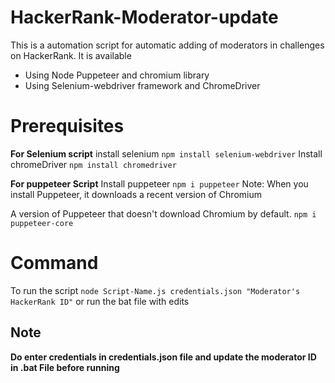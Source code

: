 # HackerRank-Moderator-update

This is a automation script for automatic adding of moderators in challenges on HackerRank. It is available 

 - Using Node Puppeteer and chromium library
 - Using Selenium-webdriver framework and ChromeDriver

# Prerequisites

**For Selenium script**
	 install selenium `npm install selenium-webdriver`
	 Install chromeDriver `npm install chromedriver`


**For puppeteer Script**
Install puppeteer `npm i puppeteer`
Note: When you install Puppeteer, it downloads a recent version of Chromium

A version of Puppeteer that doesn't download Chromium by default.
 `npm i puppeteer-core`

# Command
To run the script 
`node Script-Name.js credentials.json "Moderator's HackerRank ID"`
or 
run the bat file with edits

## Note
**Do enter credentials in credentials.json file and update the moderator ID in .bat File before running**
